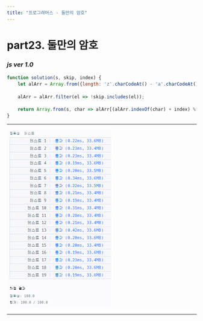 ```yaml
---
title: "프로그래머스 - 둘만의 암호"
---
```



# __part23. 둘만의 암호__

### _js ver 1.0_
```js 
function solution(s, skip, index) {
    let alArr = Array.from({length: 'z'.charCodeAt() - 'a'.charCodeAt() + 1}, (el, idx) => String.fromCharCode(idx + 'a'.charCodeAt()));

    alArr = alArr.filter(el => !skip.includes(el));

    return Array.from(s, char => alArr[(alArr.indexOf(char) + index) % alArr.length]).join('');
}

```
<hr/>

![실행결과_js ver 1.0](/assets/img/2023-12-07-prog23.png)

<hr/>